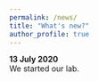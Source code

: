 ```yaml
---
permalink: /news/
title: "What's new?"
author_profile: true
---
```


**13 July 2020**  
We started our lab.
